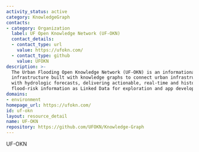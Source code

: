 ```yaml
---
activity_status: active
category: KnowledgeGraph
contacts:
- category: Organization
  label: UF Open Knowledge Network (UF-OKN)
  contact_details:
  - contact_type: url
    value: https://ufokn.com/
  - contact_type: github
    value: UFOKN
description: >-
  The Urban Flooding Open Knowledge Network (UF-OKN) is an informational
  infrastructure built with knowledge graphs to connect urban infrastructure
  with hydrologic forecasts, delivering actionable, real-time and historical
  flood-risk information as Linked Data for exploration and app development.
domains:
- environment
homepage_url: https://ufokn.com/
id: uf-okn
layout: resource_detail
name: UF-OKN
repository: https://github.com/UFOKN/Knowledge-Graph
---
```

UF-OKN
